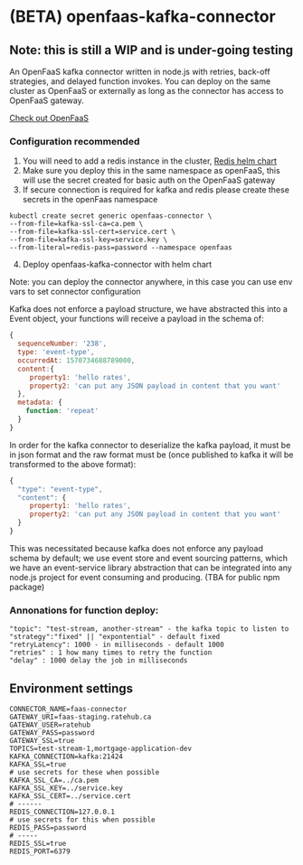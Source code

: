 # (BETA) openfaas-kafka-connector
## Note: this is still a WIP and is under-going testing

An OpenFaaS kafka connector written in node.js with retries, back-off strategies, and delayed function invokes.
You can deploy on the same cluster as OpenFaaS or externally as long as the connector has access to OpenFaaS gateway.

[Check out OpenFaaS](https://www.openfaas.com/)


### Configuration recommended 
1. You will need to add a redis instance in the cluster, [Redis helm chart](https://github.com/helm/charts/tree/master/stable/redis)
2. Make sure you deploy this in the same namespace as openFaaS, this will use the secret created for basic auth on the OpenFaaS gateway
3. If secure connection is required for kafka and redis please create these secrets in the openFaas namespace

```
kubectl create secret generic openfaas-connector \
--from-file=kafka-ssl-ca=ca.pem \
--from-file=kafka-ssl-cert=service.cert \
--from-file=kafka-ssl-key=service.key \ 
--from-literal=redis-pass=password --namespace openfaas
```

4. Deploy openfaas-kafka-connector with helm chart

Note: you can deploy the connector anywhere, in this case you can use env vars to set connector
configuration  

Kafka does not enforce a payload structure, we have abstracted this into a Event object, your functions
will receive a  payload in the schema of: 

```javascript
{ 
  sequenceNumber: '238',
  type: 'event-type',
  occurredAt: 1570734688789000,
  content:{ 
     property1: 'hello rates',
     property2: 'can put any JSON payload in content that you want'
  },
  metadata: { 
    function: 'repeat' 
  } 
}
```
In order for the kafka connector to deserialize the kafka payload, it must be in json format and
the raw format must be (once published to kafka it will be transformed to the above format): 
```javascript
{
  "type": "event-type",
  "content": {
     property1: 'hello rates',
     property2: 'can put any JSON payload in content that you want'
  }
}
```

This was necessitated because kafka does not enforce any payload schema by default; we use 
event store and event sourcing patterns, which we have an event-service library abstraction that can be integrated into any
node.js project for event consuming and producing. (TBA for public npm package)


### Annonations for function deploy: 
```
"topic": "test-stream, another-stream" - the kafka topic to listen to
"strategy":"fixed" || "expontential" - default fixed
"retryLatency": 1000 - in milliseconds - default 1000
"retries" : 1 how many times to retry the function
"delay" : 1000 delay the job in milliseconds
```

## Environment  settings
```
CONNECTOR_NAME=faas-connector
GATEWAY_URI=faas-staging.ratehub.ca
GATEWAY_USER=ratehub
GATEWAY_PASS=password
GATEWAY_SSL=true
TOPICS=test-stream-1,mortgage-application-dev
KAFKA_CONNECTION=kafka:21424
KAFKA_SSL=true
# use secrets for these when possible
KAFKA_SSL_CA=../ca.pem
KAFKA_SSL_KEY=../service.key
KAFKA_SSL_CERT=../service.cert
# ------
REDIS_CONNECTION=127.0.0.1
# use secrets for this when possible
REDIS_PASS=password
# -----
REDIS_SSL=true
REDIS_PORT=6379
```



